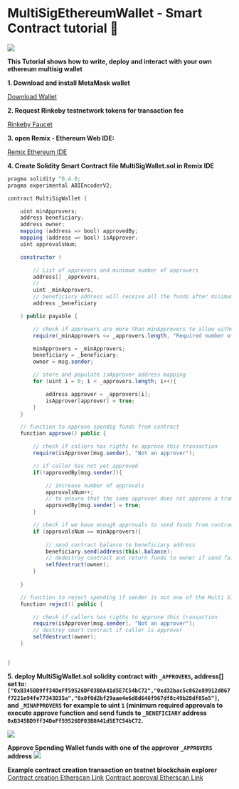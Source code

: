 # MultiSigEthereumWallet - Smart Contract tutorial 🐇

![](../images/soliditywallet.jpg)

**This Tutorial shows how to write, deploy and interact with your own ethereum multisig wallet**


**1. Download and install MetaMask wallet**

[Download Wallet](https://metamask.io/)

**2. Request Rinkeby testnetwork tokens for transaction fee**

[Rinkeby Faucet](https://faucet.rinkeby.io/)

**3. open Remix - Ethereum Web IDE:**

[Remix Ethereum IDE](https://remix.ethereum.org/)


**4. Create Solidity Smart Contract file MultiSigWallet.sol in Remix IDE**

```java
pragma solidity ^0.4.0;
pragma experimental ABIEncoderV2;

contract MultiSigWallet {

    uint minApprovers;
    address beneficiary;
    address owner;
    mapping (address => bool) approvedBy;
    mapping (address => bool) isApprover;
    uint approvalsNum;

    constructor (

        // List of approvers and minimum number of approvers 
        address[] _approvers,
        // 
        uint _minApprovers,
        // beneficiary address will receive all the funds after minimum number of approvals
        address _beneficiary

    ) public payable {

        // check if approvers are more than minApprovers to allow withdraw 
        require(_minApprovers <= _approvers.length, "Required number of approvers should be less than number of approvers");

        minApprovers = _minApprovers;
        beneficiary = _beneficiary;
        owner = msg.sender;

        // store and populate isApprover address mapping 
        for (uint i = 0; i < _approvers.length; i++){

            address approver = _approvers[i];
            isApprover[approver] = true;
        }
    }

    // function to approve spendig funds from contract
    function approve() public {

        // check if callers has rigths to approve this transaction
        require(isApprover[msg.sender], "Not an approver");

        // if caller has not yet approved 
        if(!approvedBy[msg.sender]){

            // increase number of approvals
            approvalsNum++;
            // to ensure that the same approver does not approve a transaction twice  set aproved by to true
            approvedBy[msg.sender] = true;
        }

        // check if we have enough approvals to send funds from contract to beneficiary address
        if (approvalsNum == minApprovers){
            
            // send contract balance to beneficiary address 
            beneficiary.send(address(this).balance);
            // dedestroy contract and return funds to owner if send fails because of wrong address
            selfdestruct(owner);
        }
        
    }

    // function to reject spending if sender is not one of the Multi Sig Wallet approver. In this case send funds to owner.
    function reject() public {

        // check if callers has rigths to approve this transaction
        require(isApprover[msg.sender], "Not an approver");
        // destroy smart contract if caller is approver 
        selfdestruct(owner);
    }


}
```

**5. deploy MultiSigWallet.sol solidity contract with `_APPROVERS`, address[] set to: `["0xB345BD9ff34DeFf59526DF03B0A41d5E7C54bC72","0xd32bac5c062e89912d067f7221e94fe77343D35a","0x0f0d2bf29aae4e6d8d646f967df8c49b28df05e5"]`, and `_MINAPPROVERS` for example to uint `1` (minimum required approvals to execute approve function and send funds to `_BENEFICIARY` address `0xB345BD9ff34DeFf59526DF03B0A41d5E7C54bC72`.**


![](../images/DeployMultiSigWallet.png)



**Approve Spending Wallet funds with one of the approver `_APPROVERS` address**
![](../images/ApproveSpendingWalletFunds.jpg)



**Example contract creation transaction on testnet blockchain explorer**
[Contract creation Etherscan Link](https://ropsten.etherscan.io/tx/0x85e6e933d6fef3ffda240ee6b757e52c42fbb49a1dd74caa7df8d3bcc5002009)
[Contract approval Etherscan Link](https://ropsten.etherscan.io/tx/0x9995326e362c6d18be4559c7b0e36525c96608ea1228d33f74003ff95a5b6e7e)
